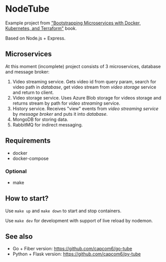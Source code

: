 # NodeTube

Example project from ["Bootstrapping Microservices with Docker, Kubernetes, and Terraform"](https://www.manning.com/books/bootstrapping-microservices-with-docker-kubernetes-and-terraform) book.

Based on Node.js + Express.

## Microservices

At this moment (incomplete) project consists of 3 microservices, database and message broker:

1. Video streaming service. Gets video id from query param, search for video path in *database*, get video stream from *video storage* service and return to client.
2. Video storage service. Uses Azure Blob storage for videos storage and returns stream by path for *video streaming* service.
3. History service. Receives "view" events from *video streaming service* by *message broker* and puts it into *database*.
4. MongoDB for storing data.
5. RabbitMQ for indirect messaging.

## Requirements

* docker
* docker-compose

### Optional

* make

## How to start?

Use `make up` and `make down` to start and stop containers.

Use `make dev` for development with support of live reload by nodemon.

## See also

* Go + Fiber version: https://github.com/capcom6/go-tube
* Python + Flask version: https://github.com/capcom6/py-tube
